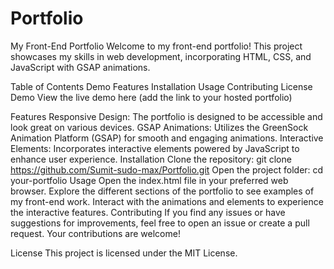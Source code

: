 # Portfolio
My Front-End Portfolio
Welcome to my front-end portfolio! This project showcases my skills in web development, incorporating HTML, CSS, and JavaScript with GSAP animations.

Table of Contents
Demo
Features
Installation
Usage
Contributing
License
Demo
View the live demo here (add the link to your hosted portfolio)

Features
Responsive Design: The portfolio is designed to be accessible and look great on various devices.
GSAP Animations: Utilizes the GreenSock Animation Platform (GSAP) for smooth and engaging animations.
Interactive Elements: Incorporates interactive elements powered by JavaScript to enhance user experience.
Installation
Clone the repository: git clone https://github.com/Sumit-sudo-max/Portfolio.git
Open the project folder: cd your-portfolio
Usage
Open the index.html file in your preferred web browser.
Explore the different sections of the portfolio to see examples of my front-end work.
Interact with the animations and elements to experience the interactive features.
Contributing
If you find any issues or have suggestions for improvements, feel free to open an issue or create a pull request. Your contributions are welcome!

License
This project is licensed under the MIT License.

